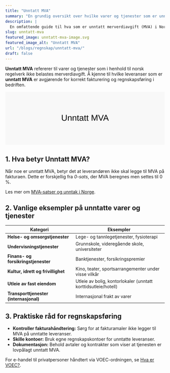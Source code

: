 ```yaml
---
title: "Unntatt MVA"
summary: "En grundig oversikt over hvilke varer og tjenester som er unntatt MVA, med definisjon, eksempler og praktiske tips for regnskapsføring."
description: |
  En omfattende guide til hva som er unntatt merverdiavgift (MVA) i Norge, inkludert eksempler og praktiske råd for regnskapsføring.
slug: unntatt-mva
featured_image: unntatt-mva-image.svg
featured_image_alt: "Unntatt MVA"
url: "/blogs/regnskap/unntatt-mva/"
draft: false
---
```


**Unntatt MVA** refererer til varer og tjenester som i henhold til norsk regelverk ikke belastes merverdiavgift. Å kjenne til hvilke leveranser som er **unntatt MVA** er avgjørende for korrekt fakturering og regnskapsføring i bedriften.

![Unntatt MVA](unntatt-mva-image.svg)

## 1. Hva betyr Unntatt MVA?

Når noe er unntatt MVA, betyr det at leverandøren ikke skal legge til MVA på fakturaen. Dette er forskjellig fra *0-sats*, der MVA beregnes men settes til 0 %.

Les mer om [MVA-satser og unntak i Norge](/blogs/regnskap/hva-er-moms-mva "Hva er Moms (MVA)? Komplett Guide til Merverdiavgift i Norge").

## 2. Vanlige eksempler på unntatte varer og tjenester

| **Kategori**                                     | **Eksempler**                                                 |
|--------------------------------------------------|--------------------------------------------------------------|
| **Helse- og omsorgstjenester**                   | Lege- og tannlegetjenester, fysioterapi                       |
| **Undervisningstjenester**                       | Grunnskole, videregående skole, universiteter                 |
| **Finans- og forsikringstjenester**              | Banktjenester, forsikringspremier                             |
| **Kultur, idrett og frivillighet**               | Kino, teater, sportsarrangementer under visse vilkår          |
| **Utleie av fast eiendom**                       | Utleie av bolig, kontorlokaler (unntatt korttidsutleie/hotell)|
| **Transporttjenester (internasjonal)**           | Internasjonal frakt av varer                                  |

## 3. Praktiske råd for regnskapsføring

* **Kontroller fakturahåndtering:** Sørg for at fakturamaler ikke legger til MVA på unntatte leveranser.
* **Skille kontoer:** Bruk egne regnskapskontoer for unntatte leveranser.
* **Dokumentasjon:** Behold avtaler og kontrakter som viser at tjenesten er lovpålagt unntatt MVA.

For e-handel til privatpersoner håndtert via VOEC-ordningen, se [Hva er VOEC?](/blogs/regnskap/voec "Hva er VOEC? Komplett guide til VOEC-ordningen").
